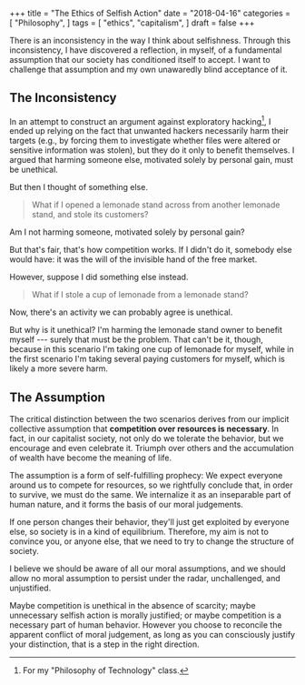 +++
title = "The Ethics of Selfish Action"
date = "2018-04-16"
categories = [
    "Philosophy",
]
tags = [
    "ethics",
    "capitalism",
]
draft = false
+++


There is an inconsistency in the way I think about selfishness. Through this inconsistency, I have discovered a reflection, in myself, of a fundamental assumption that our society has conditioned itself to accept. I want to challenge that assumption and my own unawaredly blind acceptance of it.

## The Inconsistency

In an attempt to construct an argument against exploratory hacking[^1], I ended up relying on the fact that unwanted hackers necessarily harm their targets (e.g., by forcing them to investigate whether files were altered or sensitive information was stolen), but they do it only to benefit themselves. I argued that harming someone else, motivated solely by personal gain, must be unethical.

But then I thought of something else.

> What if I opened a lemonade stand across from another lemonade stand, and stole its customers?

Am I not harming someone, motivated solely by personal gain?

But that's fair, that's how competition works. If I didn't do it, somebody else would have: it was the will of the invisible hand of the free market.

However, suppose I did something else instead.

> What if I stole a cup of lemonade from a lemonade stand?

Now, there's an activity we can probably agree is unethical.

But why is it unethical? I'm harming the lemonade stand owner to benefit myself --- surely that must be the problem. That can't be it, though, because in this scenario I'm taking one cup of lemonade for myself, while in the first scenario I'm taking several paying customers for myself, which is likely a more severe harm.

## The Assumption

The critical distinction between the two scenarios derives from our implicit collective assumption that **competition over resources is necessary**. In fact, in our capitalist society, not only do we tolerate the behavior, but we encourage and even celebrate it. Triumph over others and the accumulation of wealth have become the meaning of life.

The assumption is a form of self-fulfilling prophecy: We expect everyone around us to compete for resources, so we rightfully conclude that, in order to survive, we must do the same. We internalize it as an inseparable part of human nature, and it forms the basis of our moral judgements.

If one person changes their behavior, they'll just get exploited by everyone else, so society is in a kind of equilibrium. Therefore, my aim is not to convince you, or anyone else, that we need to try to change the structure of society.

I believe we should be aware of all our moral assumptions, and we should allow no moral assumption to persist under the radar, unchallenged, and unjustified.

Maybe competition is unethical in the absence of scarcity; maybe unnecessary selfish action is morally justified; or maybe competition is a necessary part of human behavior. However you choose to reconcile the apparent conflict of moral judgement, as long as you can consciously justify your distinction, that is a step in the right direction.


[^1]: For my "Philosophy of Technology" class.
